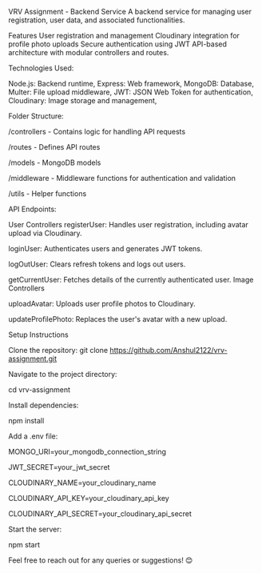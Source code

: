 VRV Assignment - Backend Service
A backend service for managing user registration, user data, and associated functionalities.

Features
User registration and management
Cloudinary integration for profile photo uploads
Secure authentication using JWT
API-based architecture with modular controllers and routes.

Technologies Used: 

Node.js: Backend runtime, 
Express: Web framework, 
MongoDB: Database, 
Multer: File upload middleware, 
JWT: JSON Web Token for authentication, 
Cloudinary: Image storage and management, 

Folder Structure: 

/controllers       - Contains logic for handling API requests

/routes            - Defines API routes

/models            - MongoDB models

/middleware        - Middleware functions for authentication and validation

/utils             - Helper functions

API Endpoints:

User Controllers
registerUser: Handles user registration, including avatar upload via Cloudinary.

loginUser: Authenticates users and generates JWT tokens.

logOutUser: Clears refresh tokens and logs out users.

getCurrentUser: Fetches details of the currently authenticated user.
Image Controllers

uploadAvatar: Uploads user profile photos to Cloudinary.

updateProfilePhoto: Replaces the user's avatar with a new upload.

Setup Instructions

Clone the repository:
git clone https://github.com/Anshul2122/vrv-assignment.git

Navigate to the project directory:

cd vrv-assignment

Install dependencies:

npm install

Add a .env file:

MONGO_URI=your_mongodb_connection_string

JWT_SECRET=your_jwt_secret

CLOUDINARY_NAME=your_cloudinary_name

CLOUDINARY_API_KEY=your_cloudinary_api_key

CLOUDINARY_API_SECRET=your_cloudinary_api_secret

Start the server:

npm start

Feel free to reach out for any queries or suggestions! 😊

